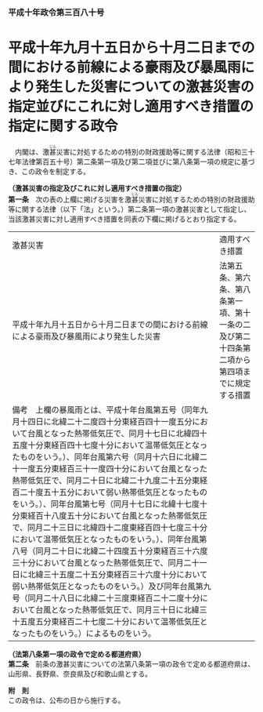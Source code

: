 ### 平成十年政令第三百八十号  
# 平成十年九月十五日から十月二日までの間における前線による豪雨及び暴風雨により発生した災害についての激甚災害の指定並びにこれに対し適用すべき措置の指定に関する政令  
　内閣は、激<ruby>甚<rt>じん</rt></ruby>災害に対処するための特別の財政援助等に関する法律（昭和三十七年法律第百五十号）第二条第一項及び第二項並びに第八条第一項の規定に基づき、この政令を制定する。  
  
**（激甚災害の指定及びこれに対し適用すべき措置の指定）**  
**第一条**　次の表の上欄に掲げる災害を激<ruby>甚<rt>じん</rt></ruby>災害に対処するための特別の財政援助等に関する法律（以下「法」という。）第二条第一項の激甚災害として指定し、当該激甚災害に対し適用すべき措置を同表の下欄に掲げるとおり指定する。  

|||  
| --- | --- |  
|激甚災害|適用すべき措置|  
|平成十年九月十五日から十月二日までの間における前線による豪雨及び暴風雨により発生した災害|法第五条、第六条、第八条第一項、第十一条の二及び第二十四条第二項から第四項までに規定する措置|  
|備考　上欄の暴風雨とは、平成十年台風第五号（同年九月十四日に北緯二十二度四十分東経百四十一度五分において台風となった熱帯低気圧で、同月十七日に北緯四十五度十分東経百四十七度十分において温帯低気圧となったものをいう。）、同年台風第六号（同月十六日に北緯二十一度五分東経百三十一度四十分において台風となった熱帯低気圧で、同月二十日に北緯二十九度二十五分東経百二十度五十五分において弱い熱帯低気圧となったものをいう。）、同年台風第七号（同月十七日に北緯十七度十分東経百十八度五十分において台風となった熱帯低気圧で、同月二十三日に北緯四十二度東経百四十七度三十分において温帯低気圧となったものをいう。）、同年台風第八号（同月二十日に北緯二十四度五十分東経百三十六度三十分において台風となった熱帯低気圧で、同月二十一日に北緯三十五度二十五分東経百三十六度十分において弱い熱帯低気圧となったものをいう。）及び同年台風第九号（同月二十八日に北緯二十三度東経百二十二度十分において台風となった熱帯低気圧で、同月三十日に北緯三十五度五分東経百二十七度二十分において温帯低気圧となったものをいう。）によるものをいう。|  
  
  
**（法第八条第一項の政令で定める都道府県）**  
**第二条**　前条の激甚災害についての法第八条第一項の政令で定める都道府県は、山形県、長野県、奈良県及び和歌山県とする。  
  
**附　則**  
この政令は、公布の日から施行する。  
  
